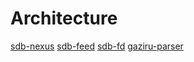 
# Architecture

[sdb-nexus](https://github.com/Org08/sdb-nexus/blob/master/docs/Architecture/sdb-nexus.md)
[sdb-feed](https://github.com/Org08/sdb-nexus/blob/master/docs/Architecture/sdb-feed.md)
[sdb-fd](https://github.com/Org08/sdb-nexus/blob/master/docs/Architecture/sdb-fd.md)
[gaziru-parser](https://github.com/Org08/sdb-nexus/blob/master/docs/Architecture/gaziru-parser.md)
